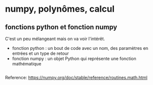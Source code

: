 # numpy, polynômes, calcul

## 


## fonctions python et fonction numpy

C'est un peu mélangeant mais on va voir l'intérêt.
- fonction python : un bout de code avec un nom, des paramètres en entrées et un type de retour
- fonction numpy : un objet Python qui représente une fonction mathématique

```python

```

Reference: https://numpy.org/doc/stable/reference/routines.math.html
